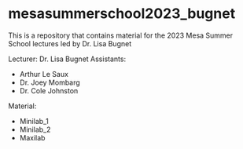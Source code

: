 # mesasummerschool2023_bugnet
This is a repository that contains material for the 2023 Mesa Summer School lectures led by Dr. Lisa Bugnet

Lecturer: Dr. Lisa Bugnet
Assistants:
  - Arthur Le Saux
  - Dr. Joey Mombarg
  - Dr. Cole Johnston

Material:
  - Minilab_1
  - Minilab_2
  - Maxilab
